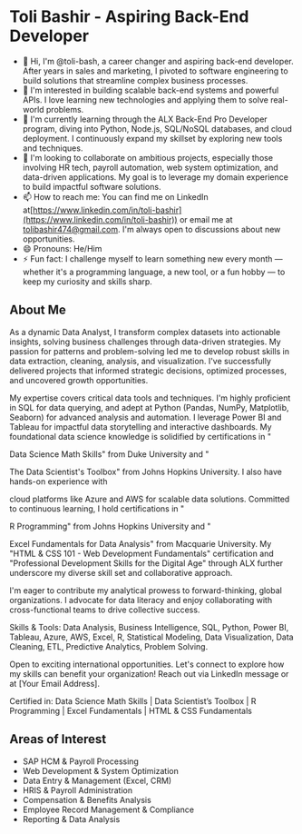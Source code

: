 # Toli Bashir - Aspiring Back-End Developer

- 👋 Hi, I'm @toli-bash, a career changer and aspiring back-end developer. After years in sales and marketing, I pivoted to software engineering to build solutions that streamline complex business processes.  
- 👀 I'm interested in building scalable back-end systems and powerful APIs. I love learning new technologies and applying them to solve real-world problems.  
- 🌱 I'm currently learning through the ALX Back-End Pro Developer program, diving into Python, Node.js, SQL/NoSQL databases, and cloud deployment. I continuously expand my skillset by exploring new tools and techniques.  
- 💞️ I'm looking to collaborate on ambitious projects, especially those involving HR tech, payroll automation, web system optimization, and data-driven applications. My goal is to leverage my domain experience to build impactful software solutions.  
- 📫 How to reach me: You can find me on LinkedIn at[https://www.linkedin.com/in/toli-bashir](https://www.linkedin.com/in/toli-bashir)) or email me at tolibashir474@gmail.com. I'm always open to discussions about new opportunities.  
- 😄 Pronouns: He/Him  
- ⚡ Fun fact: I challenge myself to learn something new every month — whether it's a programming language, a new tool, or a fun hobby — to keep my curiosity and skills sharp.  

## About Me

As a dynamic Data Analyst, I transform complex datasets into actionable insights, solving business challenges through data-driven strategies. My passion for patterns and problem-solving led me to develop robust skills in data extraction, cleaning, analysis, and visualization. I've successfully delivered projects that informed strategic decisions, optimized processes, and uncovered growth opportunities.

My expertise covers critical data tools and techniques. I'm highly proficient in SQL for data querying, and adept at Python (Pandas, NumPy, Matplotlib, Seaborn) for advanced analysis and automation. I leverage Power BI and Tableau for impactful data storytelling and interactive dashboards. My foundational data science knowledge is solidified by certifications in "

Data Science Math Skills" from Duke University and "


The Data Scientist's Toolbox" from Johns Hopkins University. I also have hands-on experience with 


cloud platforms like Azure and AWS for scalable data solutions. Committed to continuous learning, I hold certifications in "

R Programming" from Johns Hopkins University and "


Excel Fundamentals for Data Analysis" from Macquarie University. My "HTML & CSS 101 - Web Development Fundamentals" certification  and "Professional Development Skills for the Digital Age" through ALX further underscore my diverse skill set and collaborative approach.



I'm eager to contribute my analytical prowess to forward-thinking, global organizations. I advocate for data literacy and enjoy collaborating with cross-functional teams to drive collective success.

Skills & Tools: Data Analysis, Business Intelligence, SQL, Python, Power BI, Tableau, Azure, AWS, Excel, R, Statistical Modeling, Data Visualization, Data Cleaning, ETL, Predictive Analytics, Problem Solving.

Open to exciting international opportunities. Let's connect to explore how my skills can benefit your organization! Reach out via LinkedIn message or at [Your Email Address].

Certified in: Data Science Math Skills | Data Scientist’s Toolbox | R Programming | Excel Fundamentals | HTML & CSS Fundamentals
## Areas of Interest

- SAP HCM & Payroll Processing  
- Web Development & System Optimization  
- Data Entry & Management (Excel, CRM)  
- HRIS & Payroll Administration  
- Compensation & Benefits Analysis  
- Employee Record Management & Compliance  
- Reporting & Data Analysis  
